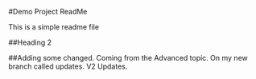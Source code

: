 #Demo Project ReadMe

This is a simple readme file

##Heading 2

##Adding some changed. Coming from the Advanced topic. On my new branch called updates. V2 Updates.